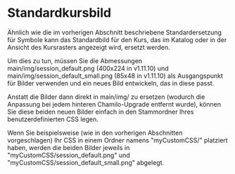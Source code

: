 # Standardkursbild

Ähnlich wie die im vorherigen Abschnitt beschriebene Standardersetzung für Symbole kann das Standardbild für den Kurs, das im Katalog oder in der Ansicht des Kursrasters angezeigt wird, ersetzt werden.

Um dies zu tun, müssen Sie die Abmessungen main/img/session\_default.png \(400x224 in v1.11.10\) und main/img/session\_default\_small.png \(85x48 in v1.11.10\) als Ausgangspunkt für Bilder verwenden und ein neues Bild entwickeln, das in diese passt.

Anstatt die Bilder dann direkt in main/img/ zu ersetzen \(wodurch die Anpassung bei jedem hinteren Chamilo-Upgrade entfernt wurde\), können Sie diese beiden neuen Bilder einfach in den Stammordner Ihres benutzerdefinierten CSS legen.

Wenn Sie beispielsweise \(wie in den vorherigen Abschnitten vorgeschlagen\) Ihr CSS in einem Ordner namens "myCustomCSS/" platziert haben, werden die beiden Bilder jeweils in "myCustomCSS/session\_default.png" und "myCustomCSS/session\_default\_small.png" abgelegt.

